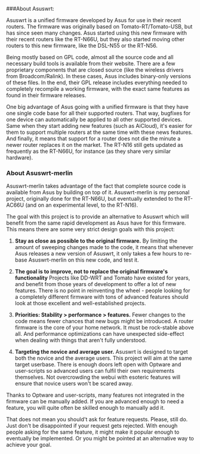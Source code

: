 ###About Asuswrt:

Asuswrt is a unified firmware developed by Asus for use in their recent routers.  The firmware was originally based on Tomato-RT/Tomato-USB, but has since seen many changes.  Asus started using this new firmware with their recent routers like the RT-N66U, but they also started moving other routers to this new firmware, like the DSL-N55 or the RT-N56.

Being mostly based on GPL code, almost all the source code and all necessary build tools is available from their website.  There are a few proprietary components that are closed source (like the wireless drivers from Broadcom/Ralink).  In these cases, Asus includes binary-only versions of these files.  In the end, their GPL release includes everything needed to completely recompile a working firmware, with the exact same features as found in their firmware releases.

One big advantage of Asus going with a unified firmware is that they have one single code base for all their supported routers.  That way, bugfixes for one device can automatically be applied to all other supported devices.  Same when they start adding new features (such as AiCloud), it's easier for them to support multiple routers at the same time with these news features.  And finally, it means that support for a router does not die the minute a newer router replaces it on the market.  The RT-N16 still gets updated as frequently as the RT-N66U, for instance (as they share very similar hardware).

### About Asuswrt-merlin

Asuswrt-merlin takes advantage of the fact that complete source code is available from Asus by building on top of it.  Asuswrt-merlin is my personal project, originally done for the RT-N66U, but eventually extended to the RT-AC66U (and on an experimental level, to the RT-N16).

The goal with this project is to provide an alternative to Asuswrt which will benefit from the same rapid development as Asus have for this firmware.  This means there are some very strict design goals with this project:

1. **Stay as close as possible to the original firmware.**  By limiting the amount of sweeping changes made to the code, it means that whenever Asus releases a new version of Asuswrt, it only takes a few hours to re-base Asuswrt-merlin on this new code, and test it.

2. **The goal is to improve, not to replace the original firmware's functionality**  Projects like DD-WRT and Tomato have existed for years, and benefit from those years of development to offer a lot of new features.  There is no point in reinventing the wheel - people looking for a completely different firmware with tons of advanced features should look at those excellent and well-established projects.

3. **Priorities: Stability > performance > features.**  Fewer changes to the code means fewer chances that new bugs might be introduced.  A router firmware is the core of your home network.  It must be rock-stable above all.  And performance optimizations can have unexpected side-effect when dealing with things that aren't fully understood.

4. **Targeting the novice and average user.** Asuswrt is designed to target both the novice and the average users.  This project will aim at the same target userbase.  There is enough doors left open with Optware and user-scripts so advanced users can fulfil their own requirements themselves.  Not overcrowding the webui with esoteric features will ensure that novice users won't be scared away.


Thanks to Optware and user-scripts, many features not integrated in the firmware can be manually added.  If you are advanced enough to need a feature, you will quite often be skilled enough to manually add it.

That does not mean you should't ask for feature requests.  Please, still do.  Just don't be disappointed if your request gets rejected.  With enough people asking for the same feature, it might make it popular enough to eventually be implemented.  Or you might be pointed at an alternative way to achieve your goal.
